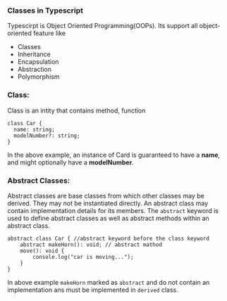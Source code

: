 ### Classes in Typescript
Typescirpt is Object Oriented Programming(OOPs). Its support 
all object-oriented feature like 
* Classes
* Inheritance
* Encapsulation
* Abstraction
* Polymorphism

### Class:
Class is an intity that contains method, function
```
class Car {
  name: string;
  modelNumber?: string;
}
```
In the above example, 
an instance of Card is guaranteed to have a **name**, and might optionally have a **modelNumber**.

### Abstract Classes:
Abstract classes are base classes from which other classes may be 
derived. They may not be instantiated directly. An abstract class may contain implementation details for its members. 
The `abstract` keyword is used to define abstract classes as well as abstract methods within an abstract class.
```
abstract class Car { //abstract keyword before the class keyword
    abstract makeHorn(): void; // abstract mathod
    move(): void {
        console.log("car is moving...");
    }
}
```
In above example `makeHorn` marked as `abstract` and do not contain an implementation ans must be implemented in `derived` class.
 
